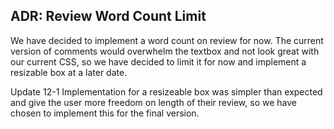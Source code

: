 ## ADR: Review Word Count Limit

We have decided to implement a word count on review for now. The current version of comments would overwhelm the textbox
and not look great with our current CSS, so we have decided to limit it for now and implement a resizable box at a later 
date.

Update 12-1
Implementation for a resizeable box was simpler than expected and give the user more freedom on length of their review, so we have chosen to implement this for the final version.
